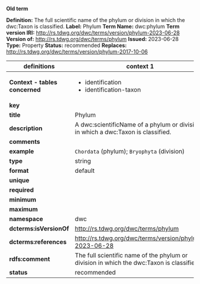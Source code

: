 **Old term**

**Definition:** The full scientific name of the phylum or division in which the dwc:Taxon is classified.
**Label:** Phylum
**Term Name:** dwc:phylum
**Term version IRI:** http://rs.tdwg.org/dwc/terms/version/phylum-2023-06-28
**Version of:** http://rs.tdwg.org/dwc/terms/phylum
**Issued:** 2023-06-28
**Type:** Property
**Status:** recommended
**Replaces:** http://rs.tdwg.org/dwc/terms/version/phylum-2017-10-06


| definitions | context 1 |
|-|-|
| **Context - tables concerned** | <ul><li>identification</li><li>identification-taxon</li></ul> |
| **key** |  |
| **title** | Phylum |
| **description** | A dwc:scientificName of a phylum or division in which a dwc:Taxon is classified. |
| **comments** |  |
| **example** | `Chordata` (phylum); `Bryophyta` (division) |
| **type** | string |
| **format** | default |
| **unique** |  |
| **required** |  |
| **minimum** |  |
| **maximum** |  |
| **namespace** | dwc |
| **dcterms:isVersionOf** | http://rs.tdwg.org/dwc/terms/phylum |
| **dcterms:references** | http://rs.tdwg.org/dwc/terms/version/phylum-2023-06-28 |
| **rdfs:comment** | The full scientific name of the phylum or division in which the dwc:Taxon is classified. |
| **status** | recommended |
